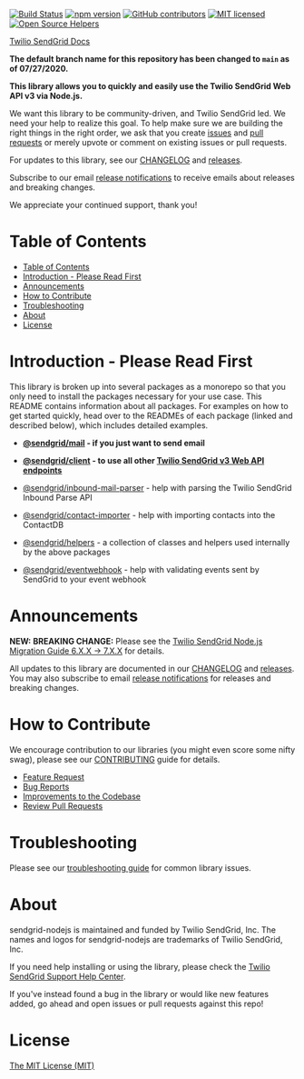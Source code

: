[![Build Status](https://travis-ci.com/Kemott/basic-email-module.svg?branch=master)](https://travis-ci.com/Kemott/basic-email-module)
[![npm version](https://badge.fury.io/js/%40sendgrid%2Fclient.svg)](https://www.npmjs.com/org/sendgrid)
[![GitHub contributors](https://img.shields.io/github/contributors/sendgrid/sendgrid-nodejs.svg)](https://github.com/sendgrid/sendgrid-nodejs/graphs/contributors)
[![MIT licensed](https://img.shields.io/badge/license-MIT-blue.svg)](LICENSE)
[![Open Source Helpers](https://www.codetriage.com/sendgrid/sendgrid-nodejs/badges/users.svg)](https://www.codetriage.com/sendgrid/sendgrid-nodejs)

[Twilio SendGrid Docs](https://sendgrid.com/docs/index.html)

**The default branch name for this repository has been changed to `main` as of 07/27/2020.**

**This library allows you to quickly and easily use the Twilio SendGrid Web API v3 via Node.js.**

We want this library to be community-driven, and Twilio SendGrid led. We need your help to realize this goal. To help make sure we are building the right things in the right order, we ask that you create [issues](https://github.com/sendgrid/sendgrid-nodejs/issues) and [pull requests](CONTRIBUTING.md) or merely upvote or comment on existing issues or pull requests.

For updates to this library, see our [CHANGELOG](CHANGELOG.md) and [releases](https://github.com/sendgrid/sendgrid-nodejs/releases).

Subscribe to our email [release notifications](https://dx.sendgrid.com/newsletter/nodejs) to receive emails about releases and breaking changes.

We appreciate your continued support, thank you!

# Table of Contents

- [Table of Contents](#table-of-contents)
- [Introduction - Please Read First](#introduction---please-read-first)
- [Announcements](#announcements)
- [How to Contribute](#how-to-contribute)
- [Troubleshooting](#troubleshooting)
- [About](#about)
- [License](#license)

<a name="introduction"></a>
# Introduction - Please Read First

This library is broken up into several packages as a monorepo so that you only need to install the packages necessary for your use case. This README contains information about all packages. For examples on how to get started quickly, head over to the READMEs of each package (linked and described below), which includes detailed examples.

* **[@sendgrid/mail](packages/mail) - if you just want to send email**
* **[@sendgrid/client](packages/client) - to use all other [Twilio SendGrid v3 Web API endpoints](https://sendgrid.com/docs/API_Reference/api_v3.html)**


* [@sendgrid/inbound-mail-parser](packages/inbound-mail-parser) - help with parsing the Twilio SendGrid Inbound Parse API
* [@sendgrid/contact-importer](packages/contact-importer) - help with importing contacts into the ContactDB
* [@sendgrid/helpers](packages/helpers) - a collection of classes and helpers used internally by the above packages
* [@sendgrid/eventwebhook](packages/eventwebhook) - help with validating events sent by SendGrid to your event webhook

<a name="announcements"></a>
# Announcements
**NEW:** **BREAKING CHANGE:** Please see the [Twilio SendGrid Node.js Migration Guide 6.X.X -> 7.X.X](docs/migration-guides/migrating-from-version-6-to-7.md) for details.

All updates to this library are documented in our [CHANGELOG](CHANGELOG.md) and [releases](https://github.com/sendgrid/sendgrid-nodejs/releases). You may also subscribe to email [release notifications](https://dx.sendgrid.com/newsletter/nodejs) for releases and breaking changes.

<a name="contribute"></a>
# How to Contribute

We encourage contribution to our libraries (you might even score some nifty swag), please see our [CONTRIBUTING](CONTRIBUTING.md) guide for details.

* [Feature Request](CONTRIBUTING.md#feature_request)
* [Bug Reports](CONTRIBUTING.md#submit_a_bug_report)
* [Improvements to the Codebase](CONTRIBUTING.md#improvements_to_the_codebase)
* [Review Pull Requests](CONTRIBUTING.md#code-reviews)

<a name="troubleshooting"></a>
# Troubleshooting

Please see our [troubleshooting guide](TROUBLESHOOTING.md) for common library issues.

<a name="about"></a>
# About

sendgrid-nodejs is maintained and funded by Twilio SendGrid, Inc. The names and logos for sendgrid-nodejs are trademarks of Twilio SendGrid, Inc.

If you need help installing or using the library, please check the [Twilio SendGrid Support Help Center](https://support.sendgrid.com).

If you've instead found a bug in the library or would like new features added, go ahead and open issues or pull requests against this repo!

<a name="license"></a>
# License
[The MIT License (MIT)](LICENSE)

